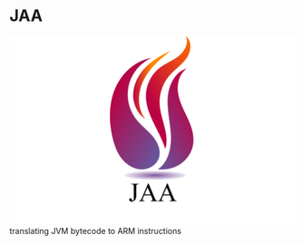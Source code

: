 # JAA
![alt text](https://raw.githubusercontent.com/ImanHosseini/JAA/master/logo_name.png?token=ALm-WXL2Zvkcq03_UOEyIFcGCCkJ9vieks5a_Ca1wA%3D%3D)
translating JVM bytecode to ARM instructions
